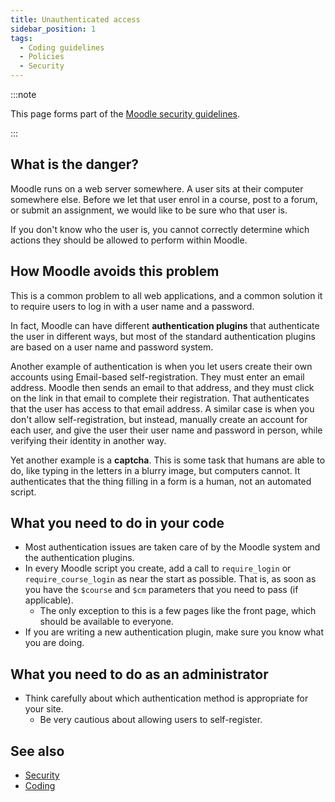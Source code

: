 ```yaml
---
title: Unauthenticated access
sidebar_position: 1
tags:
  - Coding guidelines
  - Policies
  - Security
---
```


:::note

This page forms part of the [Moodle security guidelines](../security).

:::

## What is the danger?

Moodle runs on a web server somewhere. A user sits at their computer somewhere else. Before we let that user enrol in a course, post to a forum, or submit an assignment, we would like to be sure who that user is.

If you don't know who the user is, you cannot correctly determine which actions they should be allowed to perform within Moodle.

## How Moodle avoids this problem

This is a common problem to all web applications, and a common solution it to require users to log in with a user name and a password.

In fact, Moodle can have different **authentication plugins** that authenticate the user in different ways, but most of the standard authentication plugins are based on a user name and password system.

Another example of authentication is when you let users create their own accounts using Email-based self-registration. They must enter an email address. Moodle then sends an email to that address, and they must click on the link in that email to complete their registration. That authenticates that the user has access to that email address. A similar case is when you don't allow self-registration, but instead, manually create an account for each user, and give the user their user name and password in person, while verifying their identity in another way.

Yet another example is a **captcha**. This is some task that humans are able to do, like typing in the letters in a blurry image, but computers cannot. It authenticates that the thing filling in a form is a human, not an automated script.

## What you need to do in your code

- Most authentication issues are taken care of by the Moodle system and the authentication plugins.
- In every Moodle script you create, add a call to `require_login` or `require_course_login` as near the start as possible. That is, as soon as you have the `$course` and `$cm` parameters that you need to pass (if applicable).
  - The only exception to this is a few pages like the front page, which should be available to everyone.
- If you are writing a new authentication plugin, make sure you know what you are doing.

## What you need to do as an administrator

- Think carefully about which authentication method is appropriate for your site.
  - Be very cautious about allowing users to self-register.

## See also

- [Security](../security)
- [Coding](/general/development/policies)
